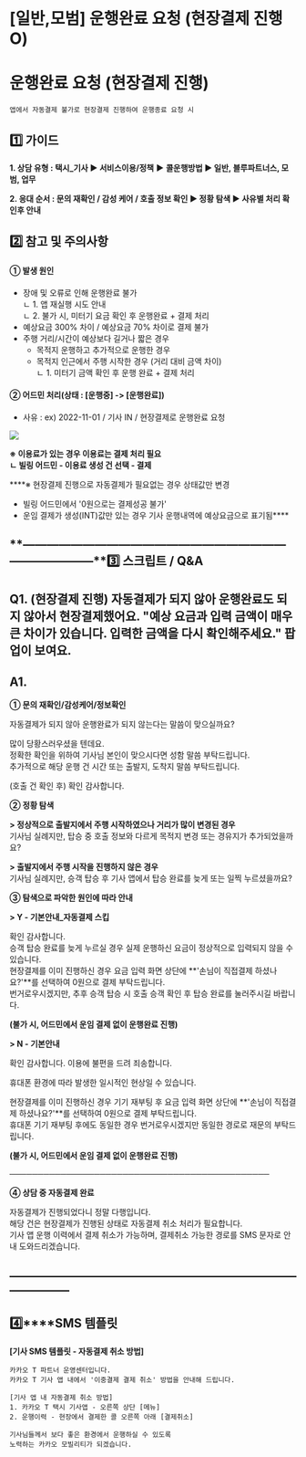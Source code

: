# [일반,모범] 운행완료 요청 (현장결제 진행 O)

**운행완료 요청 (현장결제 진행)**
=====================

```
앱에서 자동결제 불가로 현장결제 진행하여 운행종료 요청 시
```

**1️⃣ 가이드**
-----------

**1. 상담 유형 : 택시\_기사 ▶ 서비스이용/정책** **▶** **콜운행방법 ▶ 일반, 블루파트너스, 모범, 업무**

**2. 응대 순서 : 문의 재확인 / 감성 케어 / 호출 정보 확인 ▶ 정황 탐색 ▶ 사유별 처리 확인후 안내**

**2️⃣ 참고 및 주의사항**
-----------------

#### **① 발생 원인**

* 장애 및 오류로 인해 운행완료 불가  
  ㄴ 1. 앱 재실행 시도 안내  
  ㄴ 2. 불가 시, 미터기 요금 확인 후 운행완료 + 결제 처리
* 예상요금 300% 차이 / 예상요금 70% 차이로 결제 불가
* 주행 거리/시간이 예상보다 길거나 짧은 경우  
  - 목적지 운행하고 추가적으로 운행한 경우  
  - 목적지 인근에서 주행 시작한 경우 (거리 대비 금액 차이)  
  ㄴ 1. 미터기 금액 확인 후 운행 완료 + 결제 처리

#### **② 어드민 처리(상태 : [운행중] -> [운행완료])**

* 사유 : ex) 2022-11-01 / 기사 IN / 현장결제로 운행완료 요청

![](https://kakaomobilitysupport.zendesk.com/hc/article_attachments/36358064527769)

**※ 이용료가 있는 경우 이용료는 결제 처리 필요  
ㄴ 빌링 어드민 - 이용료 생성 건 선택 - 결제**

****※ 현장결제 진행으로 자동결제가 필요없는 경우 상태값만 변경  
- 빌링 어드민에서 '0원으로는 결제성공 불가'  
- 운임 결제가 생성(INT)값만 있는 경우 기사 운행내역에 예상요금으로 표기됨****

**―****―****―****―****―****―****―****―****―****―****―****―****―****―****―****―****―****―****―****―****―****―****―****―****―****―****―****―****―****3️⃣ 스크립트 / Q&A**
-------------------------------------------------------------------------------------------------------------------------------------------------------------------

**Q1.** **(현장결제 진행) 자동결제가 되지 않아 운행완료도 되지 않아서 현장결제했어요. "예상 요금과 입력 금액이 매우 큰 차이가 있습니다. 입력한 금액을 다시 확인해주세요." 팝업이 보여요.**
------------------------------------------------------------------------------------------------------------------

**A1.**
-------

**① 문의 재확인/감성케어/정보확인**

자동결제가 되지 않아 운행완료가 되지 않는다는 말씀이 맞으실까요?

많이 당황스러우셨을 텐데요.  
정확한 확인을 위하여 기사님 본인이 맞으시다면 성함 말씀 부탁드립니다.  
추가적으로 해당 운행 건 시간 또는 출발지, 도착지 말씀 부탁드립니다.

(호출 건 확인 후) 확인 감사합니다.

**② 정황 탐색**

**> 정상적으로 출발지에서 주행 시작하였으나 거리가 많이 변경된 경우**   
기사님 실례지만, 탑승 중 호출 정보와 다르게 목적지 변경 또는 경유지가 추가되었을까요?

**> 출발지에서 주행 시작을 진행하지 않은 경우**  
기사님 실례지만, 승객 탑승 후 기사 앱에서 탑승 완료를 늦게 또는 일찍 누르셨을까요?

**③ 탐색으로 파악한 원인에 따라 안내**

**> Y - 기본안내\_자동결제 스킵**

확인 감사합니다.  
승객 탑승 완료를 늦게 누르실 경우 실제 운행하신 요금이 정상적으로 입력되지 않을 수 있습니다.  
현장결제를 이미 진행하신 경우 요금 입력 화면 상단에 **'손님이 직접결제 하셨나요?'**를 선택하여 0원으로 결제 부탁드립니다.  
번거로우시겠지만, 추후 승객 탑승 시 호출 승객 확인 후 탑승 완료를 눌러주시길 바랍니다.

**(불가 시, 어드민에서 운임 결제 없이 운행완료 진행)**

**> N - 기본안내**

확인 감사합니다. 이용에 불편을 드려 죄송합니다.

휴대폰 환경에 따라 발생한 일시적인 현상일 수 있습니다.

현장결제를 이미 진행하신 경우 기기 재부팅 후 요금 입력 화면 상단에 **'손님이 직접결제 하셨나요?'**를 선택하여 0원으로 결제 부탁드립니다.  
휴대폰 기기 재부팅 후에도 동일한 경우 번거로우시겠지만 동일한 경로로 재문의 부탁드립니다.

**(불가 시, 어드민에서 운임 결제 없이 운행완료 진행)**

──────────────────────────────────────────────

**④ 상담 중 자동결제 완료**

자동결제가 진행되었다니 정말 다행입니다.  
해당 건은 현장결제가 진행된 상태로 자동결제 취소 처리가 필요합니다.  
기사 앱 운행 이력에서 결제 취소가 가능하며, 결제취소 가능한 경로를 SMS 문자로 안내 도와드리겠습니다.

**―****―****―****―****―****―****―****―****―****―****―****―****―****―****―****―****―****―****―****―****―****―****―****―****―****―****―****―****―**
-------------------------------------------------------------------------------------------------------------------------------------------------

**4️⃣****SMS 템플릿**
------------------

**[기사 SMS 템플릿 - 자동결제 취소 방법]**

```
카카오 T 파트너 운영센터입니다.  
카카오 T 기사 앱 내에서 '이중결제 결제 취소' 방법을 안내해 드립니다.  
  
[기사 앱 내 자동결제 취소 방법]   
1. 카카오 T 택시 기사앱 - 오른쪽 상단 [메뉴]   
2. 운행이력 - 현장에서 결제한 콜 오른쪽 아래 [결제취소]  
  
기사님들께서 보다 좋은 환경에서 운행하실 수 있도록   
노력하는 카카오 모빌리티가 되겠습니다.
```
